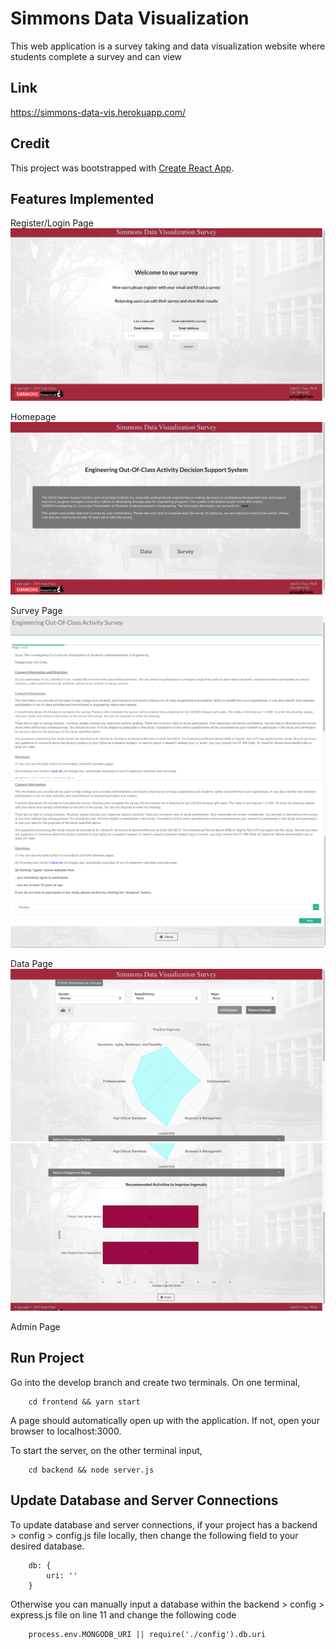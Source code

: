 # Simmons Data Visualization

This web application is a survey taking and data visualization website where students complete a survey and can view 

## Link
https://simmons-data-vis.herokuapp.com/

## Credit
This project was bootstrapped with [Create React App](https://github.com/facebook/create-react-app).

## Features Implemented
Register/Login Page
![alt test](frontend/src/img/login_register.png)

Homepage
![alt test](frontend/src/img/homepage.png)

Survey Page
![alt test](frontend/src/img/survey_1_1.png)
![alt test](frontend/src/img/survey_1_2.png)

Data Page
![alt test](frontend/src/img/data_1.png)
![alt test](frontend/src/img/data_2.png)

Admin Page

## Run Project
Go into the develop branch and create two terminals. On one terminal,
```
    cd frontend && yarn start
```
A page should automatically open up with the application. If not, open your browser to localhost:3000.    
  
To start the server, on the other terminal input, 
```
    cd backend && node server.js
```

## Update Database and Server Connections
To update database and server connections, if your project has a backend > config > config.js file locally, then change the following field to your desired database. 
```
    db: { 
        uri: ''
    } 
```
Otherwise you can manually input a database within the backend > config > express.js file on line 11 and change the following code
```
    process.env.MONGODB_URI || require('./config').db.uri
```